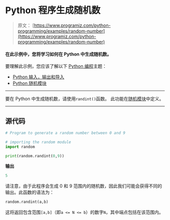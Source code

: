 # Python 程序生成随机数

> 原文： [https://www.programiz.com/python-programming/examples/random-number](https://www.programiz.com/python-programming/examples/random-number)

#### 在此示例中，您将学习如何在 Python 中生成随机数。

要理解此示例，您应该了解以下 [Python 编程](/python-programming "Python tutorial")主题：

*   [Python 输入，输出和导入](/python-programming/input-output-import)
*   [Python 随机模块](/python-programming/modules/random)

* * *

要在 Python 中生成随机数，请使用`randint()`函数。 此功能在[随机模块](https://docs.python.org/3.6/library/random.html "Generate pseudo-random numbers")中定义。

* * *

## 源代码

```py
# Program to generate a random number between 0 and 9

# importing the random module
import random

print(random.randint(0,9)) 
```

**输出**

```py
5

```

请注意，由于此程序会生成 0 和 9 范围内的随机数，因此我们可能会获得不同的输出。此函数的语法为：

```py
random.randint(a,b)

```

这将返回包含范围`[a,b]`（即`a <= N <= b`）的数字`N`，其中端点包括在该范围内。